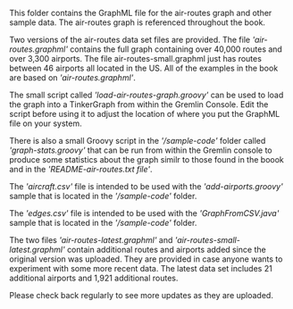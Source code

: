 This folder contains the GraphML file for the air-routes graph and other sample data. The air-routes graph is referenced throughout the book.

Two versions of the air-routes data set files are provided. The file *'air-routes.graphml'* contains the full graph containing over 40,000 routes and over 3,300 airports. The file air-routes-small.graphml just has routes between 46 airports all located in the US.
All of the examples in the book are based on *'air-routes.graphml'*.

The small script called *'load-air-routes-graph.groovy'* can be used to load the graph into a TinkerGraph from within the Gremlin Console. Edit the script before using it to adjust the location of where you put the GraphML file on your system.

There is also a small Groovy script in the *'/sample-code'* folder called *'graph-stats.groovy'* that can be run from within the Gremlin console to produce some statistics about the graph similr to those found in the boook and in the *'README-air-routes.txt file'*.

The *'aircraft.csv'* file is intended to be used with the *'add-airports.groovy'* sample that is located in the *'/sample-code'* folder.

The *'edges.csv'* file is intended to be used with the *'GraphFromCSV.java'* sample that is located in the *'/sample-code'* folder.

The two files *'air-routes-latest.graphml'* and *'air-routes-small-latest.graphml'* contain additional routes and airports added since the original version was uploaded. They are provided in case anyone wants to experiment with some more recent data. The latest data set includes 21 additional airports and 1,921 additional routes.

Please check back regularly to see more updates as they are uploaded.
